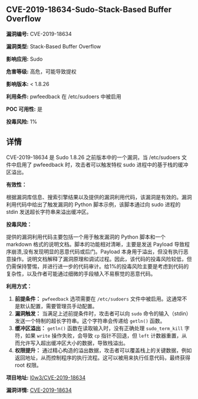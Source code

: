 ## CVE-2019-18634-Sudo-Stack-Based Buffer Overflow

**漏洞编号:** CVE-2019-18634

**漏洞类型:** Stack-Based Buffer Overflow

**影响应用:** Sudo

**危害等级:** 高危，可能导致提权

**影响版本:** < 1.8.26

**利用条件:** pwfeedback 在 /etc/sudoers 中被启用

**POC 可用性:** 是

**投毒风险:** 1%

## 详情

CVE-2019-18634 是 Sudo 1.8.26 之前版本中的一个漏洞，当 /etc/sudoers 文件中启用了 pwfeedback 时，攻击者可以触发特权 sudo 进程中的基于栈的缓冲区溢出。

**有效性：**

根据漏洞库信息、搜索引擎结果以及提供的漏洞利用代码，该漏洞是有效的。漏洞利用代码中给出了触发漏洞的 Python 脚本示例，该脚本通过向 sudo 进程的 stdin 发送超长字符串来溢出缓冲区。

**投毒风险：**

提供的漏洞利用代码主要包括一个用于触发漏洞的 Python 脚本和一个 markdown 格式的说明文档。脚本的功能相对清晰，主要是发送 Payload 导致程序崩溃,没有发现明显的恶意代码或后门。Payload 本身用于溢出，但没有执行恶意操作。说明文档解释了漏洞原理和调试过程。因此，该代码的投毒风险较低，但仍需保持警惕，并进行进一步的代码审计。给1%的投毒风险主要是考虑到代码的复杂性，以及作者可能通过细微的手段植入不易察觉的恶意代码。

**利用方式：**

1.  **前提条件：**  `pwfeedback` 选项需要在 `/etc/sudoers` 文件中被启用。这通常不是默认配置，需要管理员手动配置。
2.  **漏洞触发：**  当满足上述前提条件时，攻击者可以向 `sudo` 命令的输入（stdin）发送一个特制的超长字符串。这个字符串会传递给 `getln()` 函数。
3.  **缓冲区溢出：**  `getln()` 函数在读取输入时，没有正确处理 `sudo_term_kill` 字符，如果 `write` 操作失败，会导致 `cp` 指针不回退，但 `left` 计数器重置，从而允许写入超出缓冲区大小的数据，导致栈溢出。
4.  **权限提升：**  通过精心构造的溢出数据，攻击者可以覆盖栈上的关键数据，例如返回地址，从而控制程序的执行流程。这可以被用来执行任意代码，最终获得 root 权限。

**项目地址:** [l0w3/CVE-2019-18634](https://github.com/l0w3/CVE-2019-18634)

**漏洞详情:** [CVE-2019-18634](https://nvd.nist.gov/vuln/detail/CVE-2019-18634)